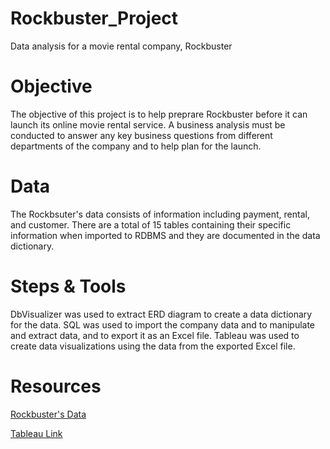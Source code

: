 # Rockbuster_Project
Data analysis for a movie rental company, Rockbuster

# Objective 
The objective of this project is to help preprare Rockbuster before it can launch its online movie rental service. A business analysis must be conducted to answer any key business questions from different departments of the company and to help plan for the launch. 

# Data
The Rockbsuter's data consists of information including payment, rental, and customer. There are a total of 15 tables containing their specific information when imported to RDBMS and they are documented in the data dictionary. 

# Steps & Tools 
DbVisualizer was used to extract ERD diagram to create a data dictionary for the data. 
SQL was used to import the company data and to manipulate and extract data, and to export it as an Excel file. 
Tableau was used to create data visualizations using the data from the exported Excel file.

# Resources
[Rockbuster's Data](https://github.com/Konichiwawa/Rockbuster_Project/files/9541754/dvdrental.zip)

[Tableau Link](https://public.tableau.com/app/profile/thang.tran4072/viz/RockbusterBusinessAnalysis/Rockbuster)
